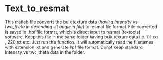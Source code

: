 # Text_to_resmat
This matlab file converts the bulk texture data (*having Intensity vs two_theta in decending tilt angle in file*) to resmat file format. File converted is saved in .hpf file format, which is direct input to resmat (textools) software. Keep this file in the same folder having bulk texture data i.e. 111.txt , 220.txt etc. Just run this function. It will automatically read the filenames with extension txt and generate hpf file format. 
Donot keep standard Intensity vs two_theta data in the folder. 
